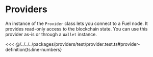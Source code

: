 # Providers

An instance of the `Provider` class lets you connect to a Fuel node. It provides read-only access to the blockchain state. You can use this provider as-is or through a `Wallet` instance.

<<< @/../../../packages/providers/test/provider.test.ts#provider-definition{ts:line-numbers}
